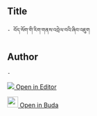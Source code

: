 ## Title
	- བོད་སོག་གི་རིག་གནས་འབྲེལ་བའི་ཞིབ་འཇུག

## Author
	- 



[<img src="https://img.icons8.com/color/25/000000/edit-property.png"> Open in Editor](http://editor.openpecha.org/P010650)

[<img width="25" src="https://library.bdrc.io/icons/BUDA-small.svg"> Open in Buda](https://library.bdrc.io/show/bdr:IE0OPP010650)
